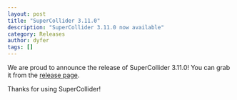 ```yaml
---
layout: post
title: "SuperCollider 3.11.0"
description: "SuperCollider 3.11.0 now available"
category: Releases
author: dyfer
tags: []
---
```


We are proud to announce the release of SuperCollider 3.11.0! You can grab it from the [release page](https://github.com/supercollider/supercollider/releases/tag/Version-3.11.0).

Thanks for using SuperCollider!
